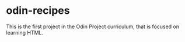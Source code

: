 # odin-recipes
This is the first project in the Odin Project curriculum, that is focused on learning HTML.